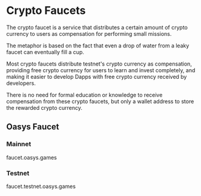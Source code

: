 ---
---

# Crypto Faucets

The crypto faucet is a service that distributes a certain amount of crypto currency to users as compensation for performing small missions.

The metaphor is based on the fact that even a drop of water from a leaky faucet can eventually fill a cup. 

Most crypto faucets distribute testnet's crypto currency as compensation, providing free crypto currency for users to learn and invest completely, and making it easier to develop Dapps with free crypto currency received by developers.

There is no need for formal education or knowledge to receive compensation from these crypto faucets, but only a wallet address to store the rewarded crypto currency.

## Oasys Faucet

### Mainnet

faucet.oasys.games

### Testnet

faucet.testnet.oasys.games

